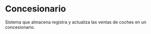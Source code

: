 # Concesionario
Sistema que almacena registra y actualiza las ventas de coches en un concesionario.
